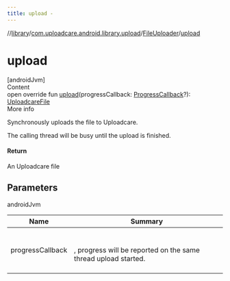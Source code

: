 ```yaml
---
title: upload -
---
```

//[library](../../index.md)/[com.uploadcare.android.library.upload](../index.md)/[FileUploader](index.md)/[upload](upload.md)



# upload  
[androidJvm]  
Content  
open override fun [upload](upload.md)(progressCallback: [ProgressCallback](../../com.uploadcare.android.library.callbacks/-progress-callback/index.md)?): [UploadcareFile](../../com.uploadcare.android.library.api/-uploadcare-file/index.md)  
More info  


Synchronously uploads the file to Uploadcare.



The calling thread will be busy until the upload is finished.



#### Return  


An Uploadcare file



## Parameters  
  
androidJvm  
  
|  Name|  Summary| 
|---|---|
| <a name="com.uploadcare.android.library.upload/FileUploader/upload/#com.uploadcare.android.library.callbacks.ProgressCallback?/PointingToDeclaration/"></a>progressCallback| <a name="com.uploadcare.android.library.upload/FileUploader/upload/#com.uploadcare.android.library.callbacks.ProgressCallback?/PointingToDeclaration/"></a><br><br>, progress will be reported on the same thread upload started.<br><br>
  
  



